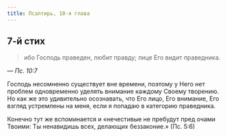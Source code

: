 ```yaml
---
title: Псалтирь, 10-я глава
---
```


## 7-й стих

> ибо Господь праведен, любит правду; лице Его видит праведника.

— <cite>Пс.&nbsp;10:7</cite>

Господь несомненно существует вне времени, поэтому у Него нет проблем одновременно
уделять внимание каждому Своему творению. Но как же это удивительно осознавать, что Его
лицо, Его внимание, Его взгляд устремлены на меня, если я попадаю в категорию праведника.

Конечно тут же вспоминается и «нечестивые не пребудут пред очами Твоими: Ты ненавидишь всех,
делающих беззаконие.» (Пс.&nbsp;5:6)
